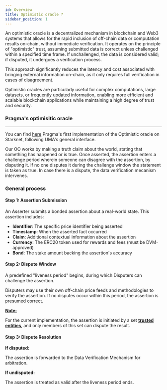 ```yaml
---
id: Overview
title: Optimistic oracle ? 
sidebar_position: 1
---
```




An optimistic oracle is a decentralized mechanism in blockchain and Web3 systems that allows for the rapid inclusion of off-chain data or computation results on-chain, without immediate verification. It operates on the principle of "optimistic" trust, assuming submitted data is correct unless challenged within a specified time frame. If unchallenged, the data is considered valid; if disputed, it undergoes a verification process. 

This approach significantly reduces the latency and cost associated with bringing external information on-chain, as it only requires full verification in cases of disagreement. 

Optimistic oracles are particularly useful for complex computations, large datasets, or frequently updated information, enabling more efficient and scalable blockchain applications while maintaining a high degree of trust and security.


### Pragma's optimisitic oracle 

---

You can find [here](https://github.com/astraly-labs/Optimistic-Oracle/tree/main) Pragma's first implementation of the Optimistic oracle on Starknet, following UMA's general interface. 

Our OO works by making a truth claim about the world, stating that something has happened or is true. Once asserted, the assertion enters a challenge period wherein someone can disagree with the assertion, by disputing it. If no one disputes it during the challenge window the statement is taken as true. In case there is a dispute, the data verification mecanism intervenes. 


### General process

#### Step 1: Assertion Submission
An Asserter submits a bonded assertion about a real-world state. This assertion includes:

- **Identifier**: The specific price identifier being asserted  
- **Timestamp**: When the asserted fact occurred  
- **Claim**: Additional contextual information about the assertion  
- **Currency**: The ERC20 token used for rewards and fees (must be DVM-approved)  
- **Bond**: The stake amount backing the assertion's accuracy  

#### Step 2: Dispute Window
A predefined "liveness period" begins, during which Disputers can challenge the assertion.

Disputers may use their own off-chain price feeds and methodologies to verify the assertion.
If no disputes occur within this period, the assertion is presumed correct.

**<u>Note: </u>**
 
 For the current implementation, the assertion is initiated by a set **<u>trusted entities</u>**, and only members of this set can dispute the result. 

#### Step 3: Dispute Resolution
**If disputed:**

The assertion is forwarded to the Data Verification Mechanism for arbitration.

**If undisputed:**

The assertion is treated as valid after the liveness period ends.